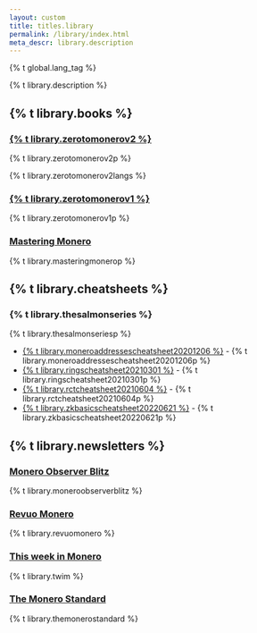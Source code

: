 ```yaml
---
layout: custom
title: titles.library
permalink: /library/index.html
meta_descr: library.description
---
```

{% t global.lang_tag %}
<div class="about-monero">
    <div class="center-xs container description">
      <p class="text-center">{% t library.description %}</p>
    </div>
    <section class="container full">
        <div class="info-block text-adapt">
            <h2>{% t library.books %}</h2>
            <div>
                <h3><a href="Zero-to-Monero-2-0-0.pdf">{% t library.zerotomonerov2 %}</a></h3>
                    <p>{% t library.zerotomonerov2p %}</p>
                    <p>{% t library.zerotomonerov2langs %}</p>
                <h3><a href="Zero-to-Monero-1-0-0.pdf">{% t library.zerotomonerov1 %}</a></h3>
                    <p>{% t library.zerotomonerov1p %}</p>
                <h3><a href="https://masteringmonero.com/free-download.html">Mastering Monero</a></h3>
                    <p>{% t library.masteringmonerop %}</p> 
            </div>
        </div>
    </section>
    <section class="container full">
        <div class="info-block text-adapt">
            <h2>{% t library.cheatsheets %}</h2>
            <div>
                <h3>{% t library.thesalmonseries %}</h3>
                    <p>
                    {% t library.thesalmonseriesp %}
                    <ul><li>
                    <a href="MoneroAddressesCheatsheet20201206.pdf">{% t library.moneroaddressescheatsheet20201206 %}</a> - {% t library.moneroaddressescheatsheet20201206p %}
                    </li><li>
                    <a href="RingsCheatsheet20210301.pdf">{% t library.ringscheatsheet20210301 %}</a> - {% t library.ringscheatsheet20210301p %}
                    </li><li>
                    <a href="RctCheatsheet20210604.pdf">{% t library.rctcheatsheet20210604 %}</a> - {% t library.rctcheatsheet20210604p %}
                    </li><li>
                    <a href="ZKbasicsCheatsheet20220621.pdf">{% t library.zkbasicscheatsheet20220621 %}</a> - {% t library.zkbasicscheatsheet20220621p %}
                    </li></ul>
                    </p>
            </div>
        </div>
    </section>
    <section class="container full">
        <div class="info-block text-adapt">
            <h2>{% t library.newsletters %}</h2>
            <div>
                <h3><a href="https://monero.observer/tag/blitz/">Monero Observer Blitz</a></h3>
                  <p>{% t library.moneroobserverblitz %}</p>
                <h3><a href="https://revuo-xmr.com/">Revuo Monero</a></h3>
                  <p>{% t library.revuomonero %}</p>
                <h3><a href="https://cyphergoat.com/this-week-in-monero">This week in Monero</a></h3>
                  <p>{% t library.twim %}</p>
                <h3><a href="https://localmonero.co/the-monero-standard">The Monero Standard</a></h3>
                  <p>{% t library.themonerostandard %}</p>
            </div>
        </div>
    </section>
</div>
